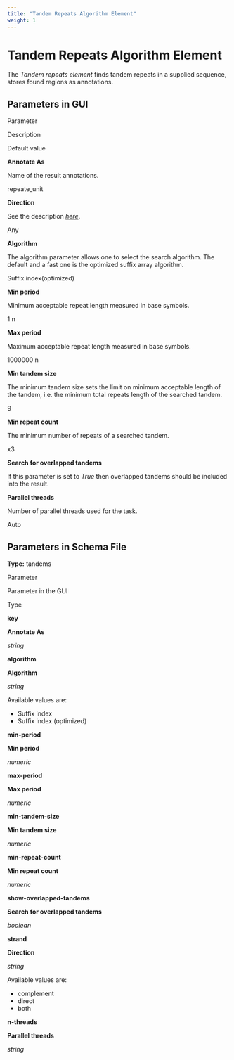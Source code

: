 ```yaml
---
title: "Tandem Repeats Algorithm Element"
weight: 1
---
```



# Tandem Repeats Algorithm Element

The _Tandem repeats_ _element_ finds tandem repeats in a supplied sequence, stores found regions as annotations.

Parameters in GUI
-----------------

Parameter

Description

Default value

**Annotate As**

Name of the result annotations.

repeate\_unit

**Direction**

See the description [_here_](element-direction-in-schema.md).

Any

**Algorithm**

The algorithm parameter allows one to select the search algorithm. The default and a fast one is the optimized suffix array algorithm.

Suffix index(optimized)

**Min period**

Minimum acceptable repeat length measured in base symbols.

1 n

**Max period**

Maximum acceptable repeat length measured in base symbols.

1000000 n

**Min tandem size**

The minimum tandem size sets the limit on minimum acceptable length of the tandem, i.e. the minimum total repeats length of the searched tandem.

9

**Min repeat count**

The minimum number of repeats of a searched tandem.

x3

**Search for overlapped tandems**

If this parameter is set to _True_ then overlapped tandems should be included into the result.



**Parallel threads**

Number of parallel threads used for the task.

Auto

Parameters in Schema File
-------------------------

**Type:** tandems

Parameter

Parameter in the GUI

Type

**key**

**Annotate As**

_string_

**algorithm**

**Algorithm**

_string_

Available values are:

*   Suffix index
*   Suffix index (optimized)

**min-period**

**Min period**

_numeric_

**max-period**

**Max period**

_numeric_

**min-tandem-size**

**Min tandem size**

_numeric_

**min-repeat-count**

**Min repeat count**

_numeric_

**show-overlapped-tandems**

**Search for overlapped tandems**

_boolean_

**strand**

**Direction**

_string_

Available values are:

*   complement
*   direct
*   both

**n-threads**

**Parallel threads**

_string_
